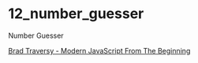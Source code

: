 # 12_number_guesser
Number Guesser

[Brad Traversy - Modern JavaScript From The Beginning](https://www.udemy.com/course/modern-javascript-from-the-beginning/)
